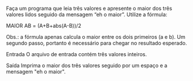 Faça um programa que leia três valores e apresente o maior dos três valores lidos seguido da mensagem “eh o maior”. Utilize a fórmula:

MAIOR AB = (A+B+abs(A-B))/2 

Obs.: a fórmula apenas calcula o maior entre os dois primeiros (a e b). Um segundo passo, portanto é necessário para chegar no resultado esperado.

Entrada
O arquivo de entrada contém três valores inteiros.

Saída
Imprima o maior dos três valores seguido por um espaço e a mensagem "eh o maior".